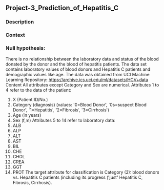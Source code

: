 ## Project-3_Prediction_of_Hepatitis_C
### Description

### Context
### Null hypothesis:
There is no relationship between the laboratory data and status of the blood donated by the donor and the blood of hepatitis patients.
The data set contains laboratory values of blood donors and Hepatitis C patients and demographic values like age. The data was obtained from UCI Machine Learning Repository: https://archive.ics.uci.edu/ml/datasets/HCV+data
Content
All attributes except Category and Sex are numerical.
Attributes 1 to 4 refer to the data of the patient:
1) X (Patient ID/No.)
2) Category (diagnosis) (values: '0=Blood Donor', '0s=suspect Blood Donor', '1=Hepatitis', '2=Fibrosis', '3=Cirrhosis')
3) Age (in years)
4) Sex (f,m)
Attributes 5 to 14 refer to laboratory data:
5) ALB
6) ALP
7) ALT
8) AST
9) BIL
10) CHE
11) CHOL
12) CREA
13) GGT
14) PROT
The target attribute for classification is Category (2): blood donors vs. Hepatitis C patients (including its progress ('just' Hepatitis C, Fibrosis, Cirrhosis).




